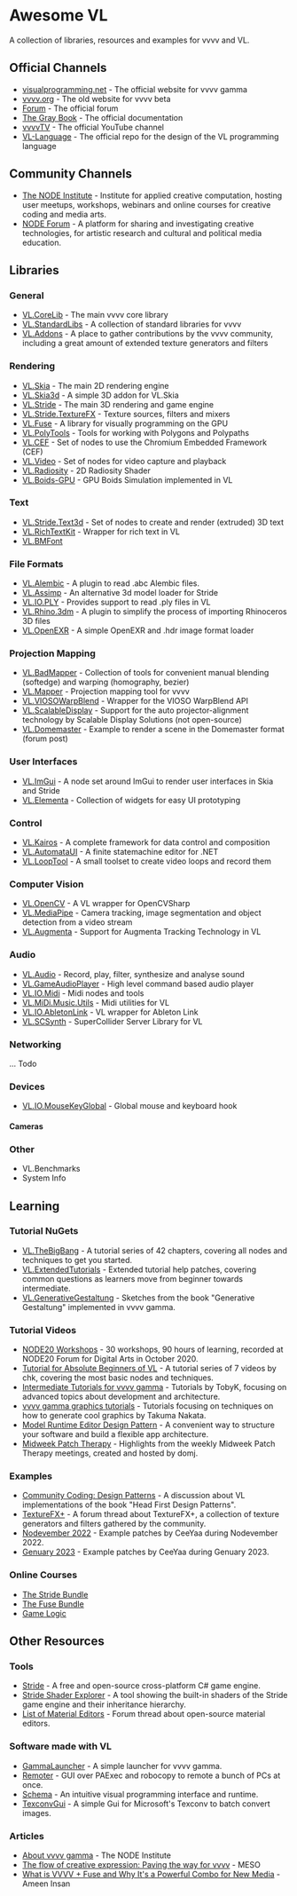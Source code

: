 # Awesome VL
A collection of libraries, resources and examples for vvvv and VL.

## Official Channels

* [visualprogramming.net](https://visualprogramming.net) - The official website for vvvv gamma
* [vvvv.org](https://vvvv.org) - The old website for vvvv beta
* [Forum](https://discourse.vvvv.org) - The official forum
* [The Gray Book](https://thegraybook.vvvv.org) - The official documentation
* [vvvvTV](https://www.youtube.com/@vvvvTv42) - The official YouTube channel
* [VL-Language](https://github.com/vvvv/VL-Language) -  The official repo for the design of the VL programming language 

## Community Channels

* [The NODE Institute](https://thenodeinstitute.org/) - Institute for applied creative computation, hosting user meetups, workshops, webinars and online courses for creative coding and media arts.
* [NODE Forum](https://nodeforum.org/) - A platform for sharing and investigating creative technologies, for artistic research and cultural and political media education.

## Libraries

### General

* [VL.CoreLib](https://github.com/vvvv/VL.StandardLibs/tree/main/VL.CoreLib) - The main vvvv core library
* [VL.StandardLibs](https://github.com/vvvv/VL.StandardLibs) -  A collection of standard libraries for vvvv
* [VL.Addons](https://github.com/bj-rn/VL.Addons) - A place to gather contributions by the vvvv community, including a great amount of extended texture generators and filters

### Rendering

* [VL.Skia](https://github.com/vvvv/VL.StandardLibs/tree/main/VL.Skia) - The main 2D rendering engine
* [VL.Skia3d](https://github.com/vvvv/VL.Skia3d) - A simple 3D addon for VL.Skia
* [VL.Stride](https://github.com/vvvv/VL.StandardLibs/tree/main/VL.Stride) - The main 3D rendering and game engine
* [VL.Stride.TextureFX](https://github.com/vvvv/VL.StandardLibs/tree/main/VL.Stride.TextureFX) - Texture sources, filters and mixers
* [VL.Fuse](https://github.com/TheFuseLab/VL.Fuse) - A library for visually programming on the GPU
* [VL.PolyTools](https://github.com/TobyKLight/VL.PolyTools) -  Tools for working with Polygons and Polypaths
* [VL.CEF](https://github.com/vvvv/VL.CEF) - Set of nodes to use the Chromium Embedded Framework (CEF)
* [VL.Video](https://github.com/vvvv/VL.StandardLibs/tree/main/VL.Video) - Set of nodes for video capture and playback
* [VL.Radiosity](https://github.com/michael-burk/VL.Radiosity) - 2D Radiosity Shader
* [VL.Boids-GPU](https://github.com/torinos-yt/VL.Boids-GPU) - GPU Boids Simulation implemented in VL

### Text

* [VL.Stride.Text3d](https://www.nuget.org/packages/VL.Stride.Text3d) - Set of nodes to create and render (extruded) 3D text 
* [VL.RichTextKit](https://github.com/sebllll/VL.RichTextKit) - Wrapper for rich text in VL
* [VL.BMFont](https://github.com/kopffarben/VL.BMFont)

### File Formats

* [VL.Alembic](https://github.com/torinos-yt/VL.Alembic) - A plugin to read .abc Alembic files.
* [VL.Assimp](https://github.com/texone/VL.Assimp) - An alternative 3d model loader for Stride
* [VL.IO.PLY](https://github.com/vvvv/VL.IO.PLY) - Provides support to read .ply files in VL
* [VL.Rhino.3dm](https://github.com/wolfmoritzcramer/VL.Rhino.3dm) - A plugin to simplify the process of importing Rhinoceros 3D files
* [VL.OpenEXR](https://github.com/torinos-yt/VL.OpenEXR) - A simple OpenEXR and .hdr image format loader

### Projection Mapping

* [VL.BadMapper](https://github.com/vvvv/VL.BadMapper) - Collection of tools for convenient manual blending (softedge) and warping (homography, bezier)
* [VL.Mapper](https://github.com/zekeadam/VL.Mapper) - Projection mapping tool for vvvv
* [VL.VIOSOWarpBlend](https://github.com/vvvv/VL.VIOSOWarpBlend) -  Wrapper for the VIOSO WarpBlend API
* [VL.ScalableDisplay](https://www.nuget.org/packages/VL.ScalableDisplay) - Support for the auto projector-alignment technology by Scalable Display Solutions (not open-source)
* [VL.Domemaster](https://discourse.vvvv.org/t/vl-domemaster/20660) - Example to render a scene in the Domemaster format (forum post)

### User Interfaces

* [VL.ImGui](https://github.com/vvvv/VL.StandardLibs/tree/main/VL.ImGui) - A node set around ImGui to render user interfaces in Skia and Stride
* [VL.Elementa](https://github.com/natan-sinigaglia/VL.Elementa) -  Collection of widgets for easy UI prototyping

### Control

* [VL.Kairos](https://github.com/KairosResearchLab/Kairos) - A complete framework for data control and composition
* [VL.AutomataUI](https://github.com/wirmachenbunt/AutomataUI.NET) - A finite statemachine editor for .NET
* [VL.LoopTool](https://github.com/vjgegenlicht/VL.LoopTool) -  A small toolset to create video loops and record them

### Computer Vision

* [VL.OpenCV](https://github.com/vvvv/VL.OpenCV) - A VL wrapper for OpenCVSharp
* [VL.MediaPipe](https://github.com/vvvv/VL.MediaPipe) - Camera tracking, image segmentation and object detection from a video stream
* [VL.Augmenta](https://github.com/vvvv/VL.Augmenta) - Support for Augmenta Tracking Technology in VL

### Audio

* [VL.Audio](https://github.com/vvvv/VL.Audio) - Record, play, filter, synthesize and analyse sound
* [VL.GameAudioPlayer](https://github.com/TobyKLight/VL.GameAudioPlayer) - High level command based audio player
* [VL.IO.Midi](https://github.com/vvvv/VL.IO.Midi) -  Midi nodes and tools
* [VL.MiDi.Music.Utils](https://github.com/lasalillo/VL.MiDi.Music.Utils) -  Midi utilities for VL
* [VL.IO.AbletonLink](https://github.com/SpaceMusicZH/VL.IO.AbletonLink) -  VL wrapper for Ableton Link
* [VL.SCSynth](https://github.com/cnisidis/VL.SCSynth) - SuperCollider Server Library for VL

### Networking

... Todo

### Devices

* [VL.IO.MouseKeyGlobal](https://github.com/bj-rn/VL.IO.MouseKeyGlobal) - Global mouse and keyboard hook

#### Cameras



### Other

* VL.Benchmarks
* System Info

## Learning

### Tutorial NuGets

* [VL.TheBigBang](https://github.com/chkworks/VL.TheBigBang) - A tutorial series of 42 chapters, covering all nodes and techniques to get you started.
* [VL.ExtendedTutorials](https://github.com/TobyKLight/VL.ExtendedTutorials) -  Extended tutorial help patches, covering common questions as learners move from beginner towards intermediate.
* [VL.GenerativeGestaltung](https://github.com/phlegma/VL.GenerativeGestaltung) - Sketches from the book "Generative Gestaltung" implemented in vvvv gamma.

### Tutorial Videos

* [NODE20 Workshops](https://vimeo.com/showcase/node20workshops) - 30 workshops, 90 hours of learning, recorded at NODE20 Forum for Digital Arts in October 2020.
* [Tutorial for Absolute Beginners of VL](https://youtube.com/playlist?list=PL2KeRstDQVRRVnzCHEambwAI4yWmpIF-p&si=Jn55GElh-JUdL-0A) - A tutorial series of 7 videos by chk, covering the most basic nodes and techniques.
* [Intermediate Tutorials for vvvv gamma](https://youtube.com/playlist?list=PLEncasrnvr2bkPb0QKdU1DrDs4Hd_Jr0V&si=u3s4YfLRyV1Sl_R3) - Tutorials by TobyK, focusing on advanced topics about development and architecture.
* [vvvv gamma graphics tutorials](https://youtube.com/playlist?list=PLK3HDkvkLePRQpgCIb8dL9CRSYOTmNbdI&si=lzo2KiwN2iz5HaB1) - Tutorials focusing on techniques on how to generate cool graphics by Takuma Nakata.
* [Model Runtime Editor Design Pattern](https://vvvv.org/contribution/model-runtime-editor-design-pattern) - A convenient way to structure your software and build a flexible app architecture.
* [Midweek Patch Therapy](https://www.youtube.com/@midweekpatchtherapy3983) - Highlights from the weekly Midweek Patch Therapy meetings, created and hosted by domj.

### Examples

* [Community Coding: Design Patterns](https://discourse.vvvv.org/t/community-coding-design-patterns) - A discussion about VL implementations of the book "Head First Design Patterns".
* [TextureFX+](https://discourse.vvvv.org/t/texture-fx-vl-addons/21631) - A forum thread about TextureFX+, a collection of texture generators and filters gathered by the community.
* [Nodevember 2022](https://discourse.vvvv.org/t/vl-examples-patches-playground01/21166) - Example patches by CeeYaa during Nodevember 2022.
* [Genuary 2023](https://github.com/CeeYaa/Genuary2023) - Example patches by CeeYaa during Genuary 2023.

### Online Courses

* [The Stride Bundle](https://thenodeinstitute.org/product/vvvv-intermediates-summer-2024-stride-bundle/)
* [The Fuse Bundle](https://thenodeinstitute.org/product/vvvv-intermediates-summer-2024-fuse-bundle/)
* [Game Logic](https://thenodeinstitute.org/courses/ss23-vvvv-game-logic/)

## Other Resources

### Tools

* [Stride](stride3d.net/) - A free and open-source cross-platform C# game engine.
* [Stride Shader Explorer](https://github.com/tebjan/Stride.ShaderExplorer) - A tool showing the built-in shaders of the Stride game engine and their inheritance hierarchy.
* [List of Material Editors](https://discourse.vvvv.org/t/open-source-material-editor-material-creation-resource-list/19185) - Forum thread about open-source material editors.

### Software made with VL

* [GammaLauncher](https://github.com/sebescudie/GammaLauncher) - A simple launcher for vvvv gamma.
* [Remoter](https://github.com/vvvv/Remoter) -  GUI over PAExec and robocopy to remote a bunch of PCs at once.
* [Schema](https://github.com/domjancik/scnq-schema) - An intuitive visual programming interface and runtime.
* [TexconvGui](https://github.com/bj-rn/texconvgui) - A simple Gui for Microsoft's Texconv to batch convert images.

### Articles

* [About vvvv gamma](https://thenodeinstitute.org/about-vvvv-gamma/) - The NODE Institute
* [The flow of creative expression: Paving the way for vvvv](https://meso.design/en/articles/the-flow-of-creative-expression-paving-the-way-for-vvvv) - MESO
* [What is VVVV + Fuse and Why It's a Powerful Combo for New Media](https://www.dataisbeautiful.club/post/what-is-vvvv-fuse-and-why-it-s-a-powerful-combo-for-new-media) - Ameen Insan
